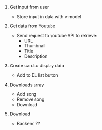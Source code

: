 1. Get input from user

   - Store input in data with v-model

1. Get data from Youtube

   - Send request to youtube API to retrieve:
     - URL
     - Thumbnail
     - Title
     - Description

1. Create card to display data

   - Add to DL list button

1. Downloads array

   - Add song
   - Remove song
   - Download

1. Download
   - Backend ??
